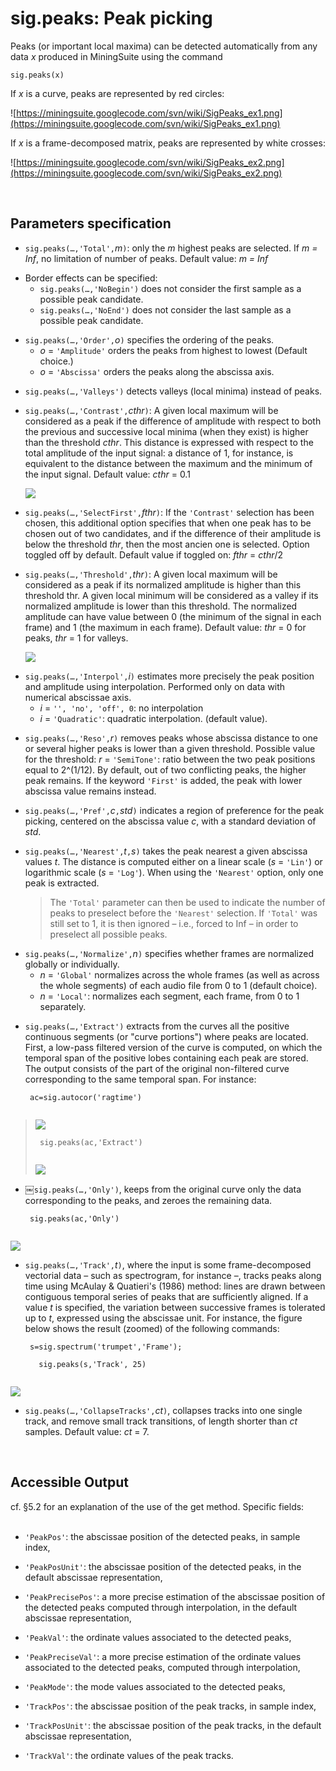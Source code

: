 # sig.peaks: Peak picking #

Peaks (or important local maxima) can be detected automatically from any data _x_ produced in MiningSuite using the command

```
sig.peaks(x)
```

If _x_ is a curve, peaks are represented by red circles:

![https://miningsuite.googlecode.com/svn/wiki/SigPeaks_ex1.png](https://miningsuite.googlecode.com/svn/wiki/SigPeaks_ex1.png)

If _x_ is a frame-decomposed matrix, peaks are represented by white crosses:

![https://miningsuite.googlecode.com/svn/wiki/SigPeaks_ex2.png](https://miningsuite.googlecode.com/svn/wiki/SigPeaks_ex2.png)

<br>
<h2>Parameters specification</h2>

<ul><li><code>sig.peaks(…,'Total',</code><i>m</i><code>)</code>: only the <i>m</i> highest peaks are selected. If <i>m = Inf</i>, no limitation of number of peaks. Default value: <i>m = Inf</i><p>
</li><li>Border effects can be specified:<br>
<ul><li><code>sig.peaks(…,'NoBegin')</code> does not consider the first sample as a possible peak candidate.<br>
</li><li><code>sig.peaks(…,'NoEnd')</code> does not consider the last sample as a possible peak candidate.<p>
</li></ul></li><li><code>sig.peaks(…,'Order',</code><i>o</i><code>)</code> specifies the ordering of the peaks.<br>
<ul><li><i>o</i> = <code>'Amplitude'</code> orders the peaks from highest to lowest (Default choice.)<br>
</li><li><i>o</i> = <code>'Abscissa'</code> orders the peaks along the abscissa axis.<p>
</li></ul></li><li><code>sig.peaks(…,'Valleys')</code> detects valleys (local minima) instead of peaks.<p>
</li><li><code>sig.peaks(…,'Contrast',</code><i>cthr</i><code>)</code>: A given local maximum will be considered as a peak if the difference of amplitude with respect to both the previous and successive local minima (when they exist) is higher than the threshold <i>cthr</i>. This distance is expressed with respect to the total amplitude of the input signal: a distance of 1, for instance, is equivalent to the distance between the maximum and the minimum of the input signal. Default value: <i>cthr</i> = 0.1<p>
<img src='https://miningsuite.googlecode.com/svn/wiki/SigPeaks_ex3.png' /></li></ul>

<ul><li><code>sig.peaks(…,'SelectFirst',</code><i>fthr</i><code>)</code>: If the <code>'Contrast'</code> selection has been chosen, this additional option specifies that when one peak has to be chosen out of two candidates, and if the  difference of their amplitude is below the threshold <i>thr</i>, then the most ancien one is selected. Option toggled off by default. Default value if toggled on: <i>fthr</i> = <i>cthr</i>/2<p>
</li><li><code>sig.peaks(…,'Threshold',</code><i>thr</i><code>)</code>: A given local maximum will be considered as a peak if its normalized amplitude is higher than this threshold thr. A given local minimum will be considered as a valley if its normalized amplitude is lower than this threshold.  The normalized amplitude can have value between 0 (the minimum  of the signal in each frame) and 1 (the maximum in each frame). Default value: <i>thr</i> = 0 for peaks, <i>thr</i> = 1 for valleys.<p>
<img src='https://miningsuite.googlecode.com/svn/wiki/SigPeaks_ex4.png' />
</li><li><code>sig.peaks(…,'Interpol',</code><i>i</i><code>)</code> estimates more precisely the peak position and amplitude using interpolation. Performed only on data with numerical abscissae axis.<br>
<ul><li><i>i</i> = <code>'', 'no', 'off', 0</code>: no interpolation<br>
</li><li><i>i</i> = <code>'Quadratic'</code>: quadratic interpolation. (default value).<p>
</li></ul></li><li><code>sig.peaks(…,'Reso',</code><i>r</i><code>)</code> removes peaks whose abscissa distance to one or several higher peaks is lower than a given threshold. Possible value for the threshold: <i>r</i> = <code>'SemiTone'</code>: ratio between the two peak positions equal to 2^(1/12). By default, out of two conflicting peaks, the higher peak remains. If the keyword <code>'First'</code> is added, the peak with lower abscissa value remains instead.<p>
</li><li><code>sig.peaks(…,'Pref',</code><i>c</i><code>,</code><i>std</i><code>)</code> indicates a region of preference for the peak picking, centered on the abscissa value <i>c</i>, with a standard deviation of <i>std</i>.<p>
</li><li><code>sig.peaks(…,'Nearest',</code><i>t</i><code>,</code><i>s</i><code>)</code> takes the peak nearest a given abscissa values <i>t</i>. The distance is computed either on a linear scale (<i>s</i> = <code>'Lin'</code>) or logarithmic scale (<i>s</i> = <code>'Log'</code>). When using the <code>'Nearest'</code> option, only one peak is extracted.<p>
<blockquote>The <code>'Total'</code> parameter can then be used to indicate the number of peaks to preselect before the <code>'Nearest'</code> selection. If <code>'Total'</code> was still set to 1, it is then ignored – i.e., forced to Inf – in order to preselect all possible peaks.<p>
</blockquote></li><li><code>sig.peaks(…,'Normalize',</code><i>n</i><code>)</code> specifies whether frames are normalized globally or individually.<br>
<ul><li><i>n</i> = <code>'Global'</code> normalizes across the whole frames (as well as across the whole segments) of each audio file from 0 to  1 (default choice).<br>
</li><li><i>n</i> = <code>'Local'</code>: normalizes each segment, each frame, from 0 to 1 separately.<p>
</li></ul></li><li><code>sig.peaks(…,'Extract')</code> extracts from the curves all the positive continuous segments (or "curve portions") where peaks are located. First, a low-pass filtered version of the curve is computed, on which the temporal span of the positive lobes containing each peak are stored. The output consists of the part of the original non-filtered curve corresponding to the same temporal span. For instance:<p>
<pre><code> ac=sig.autocor('ragtime')<br>
</code></pre></li></ul>

<blockquote><img src='https://miningsuite.googlecode.com/svn/wiki/SigPeaks_ex5.png' />
<pre><code> sig.peaks(ac,'Extract')<br>
</code></pre>
<img src='https://miningsuite.googlecode.com/svn/wiki/SigPeaks_ex6.png' /></blockquote>

<ul><li>￼<code>sig.peaks(…,'Only')</code>, keeps from the original curve only the data corresponding to the peaks, and zeroes the remaining data.<p>
<pre><code> sig.peaks(ac,'Only')<br>
</code></pre></li></ul>

<img src='https://miningsuite.googlecode.com/svn/wiki/SigPeaks_ex7.png' />

<ul><li><code>sig.peaks(…,'Track',</code><i>t</i><code>)</code>, where the input is some frame-decomposed vectorial data – such as spectrogram, for instance –, tracks peaks along time using McAulay & Quatieri's (1986) method: lines are drawn between contiguous temporal series of peaks that are sufficiently aligned. If a value <i>t</i> is specified, the variation between successive frames is tolerated up to <i>t</i>, expressed using the abscissae unit. For instance, the figure below shows the result (zoomed) of the following commands:<p>
<pre><code> s=sig.spectrum('trumpet','Frame');<br>
   sig.peaks(s,'Track', 25)<br>
</code></pre></li></ul>

<img src='https://miningsuite.googlecode.com/svn/wiki/SigPeaks_ex8.png' />

<ul><li><code>sig.peaks(…,'CollapseTracks',</code><i>ct</i><code>)</code>, collapses tracks into one single track, and remove small track transitions, of length shorter than <i>ct</i> samples. Default value: <i>ct</i> = 7.</li></ul>

<br>
<h2>Accessible Output</h2>

cf. §5.2 for an explanation of the use of the get method. Specific fields:<br>
<br>
<ul><li><code>'PeakPos'</code>: the abscissae position of the detected peaks, in sample index,</li></ul>

<ul><li><code>'PeakPosUnit'</code>: the abscissae position of the detected peaks, in the default abscissae representation,</li></ul>

<ul><li><code>'PeakPrecisePos'</code>: a more precise estimation of the abscissae position of the detected peaks computed through interpolation, in the default abscissae representation,</li></ul>

<ul><li><code>'PeakVal'</code>: the ordinate values associated to the detected peaks,</li></ul>

<ul><li><code>'PeakPreciseVal'</code>: a more precise estimation of the ordinate values associated to the detected peaks, computed through interpolation,</li></ul>

<ul><li><code>'PeakMode'</code>: the mode values associated to the detected peaks,</li></ul>

<ul><li><code>'TrackPos'</code>: the abscissae position of the peak tracks, in sample index,</li></ul>

<ul><li><code>'TrackPosUnit'</code>: the abscissae position of the peak tracks, in the default abscissae representation,</li></ul>

<ul><li><code>'TrackVal'</code>: the ordinate values of the peak tracks.